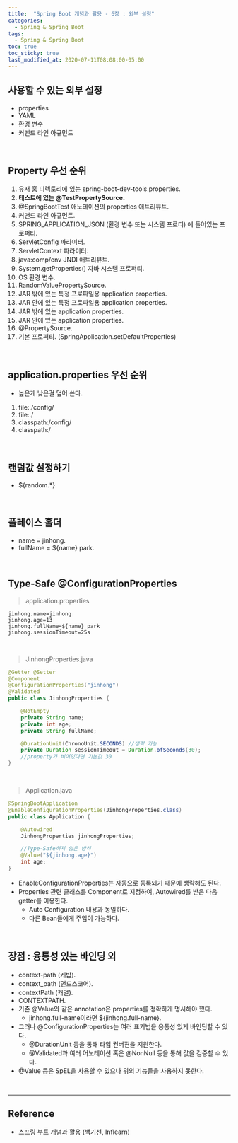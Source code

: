 ```yaml
---
title:  "Spring Boot 개념과 활용 - 6장 : 외부 설정"
categories:
  - Spring & Spring Boot
tags:
  - Spring & Spring Boot
toc: true
toc_sticky: true
last_modified_at: 2020-07-11T08:08:00-05:00
---
```


## 사용할 수 있는 외부 설정
  * properties
  * YAML
  * 환경 변수
  * 커맨드 라인 아규먼트

<br>

## Property 우선 순위

1. 유저 홈 디렉토리에 있는 spring-boot-dev-tools.properties.
2. **테스트에 있는 @TestPropertySource.**
3. @SpringBootTest 애노테이션의 properties 애트리뷰트.
4. 커맨드 라인 아규먼트.
5. SPRING_APPLICATION_JSON (환경 변수 또는 시스템 프로티) 에 들어있는 프로퍼티.
6. ServletConfig 파라미터.
7. ServletContext 파라미터.
8. java:comp/env JNDI 애트리뷰트.
9. System.getProperties() 자바 시스템 프로퍼티.
10. OS 환경 변수.
11. RandomValuePropertySource.
12. JAR 밖에 있는 특정 프로파일용 application properties.
13. JAR 안에 있는 특정 프로파일용 application properties.
14. JAR 밖에 있는 application properties.
15. JAR 안에 있는 application properties.
16. @PropertySource.
17. 기본 프로퍼티. (SpringApplication.setDefaultProperties)

<br>

## application.properties 우선 순위

* 높은게 낮은걸 덮어 쓴다.

1. file:./config/
2. file:./
3. classpath:/config/
4. classpath:/

<br>

## 랜덤값 설정하기

* ${random.\*}

<br>

## 플레이스 홀더

* name = jinhong.
* fullName = ${name} park.

<br>

## Type-Safe @ConfigurationProperties

> application.properties

```properties
jinhong.name=jinhong
jinhong.age=13
jinhong.fullName=${name} park
jinhong.sessionTimeout=25s
```

<br>

> JinhongProperties.java

```java
@Getter @Setter
@Component
@ConfigurationProperties("jinhong")
@Validated
public class JinhongProperties {

    @NotEmpty
    private String name;
    private int age;
    private String fullName;

    @DurationUnit(ChronoUnit.SECONDS) //생략 가능
    private Duration sessionTimeout = Duration.ofSeconds(30);
    //property가 비어있다면 기본값 30
}
```

<br>

> Application.java

```java
@SpringBootApplication
@EnableConfigurationProperties(JinhongProperties.class)
public class Application {

    @Autowired
    JinhongProperties jinhongProperties;

    //Type-Safe하지 않은 방식
    @Value("${jinhong.age}")
    int age;
}
```

* EnableConfigurationProperties는 자동으로 등록되기 때문에 생략해도 된다.
* Properties 관련 클래스를 Component로 지정하여, Autowired를 받은 다음 getter를 이용한다.
  * Auto Configuration 내용과 동일하다.
  * 다른 Bean들에게 주입이 가능하다.

<br>

## 장점 : 융통성 있는 바인딩 외

* context-path (케밥).
* context_path (언드스코어).
* contextPath (캐멀).
* CONTEXTPATH.
* 기존 @Value와 같은 annotation은 properties를 정확하게 명시해야 했다.
  * jinhong.full-name이라면 ${jinhong.full-name}.
* 그러나 @ConfigurationProperties는 여러 표기법을 융통성 있게 바인딩할 수 있다.
  * @DurationUnit 등을 통해 타입 컨버젼을 지원한다.
  * @Validated과 여러 어노테이션 혹은 @NonNull 등을 통해 값을 검증할 수 있다.
* @Value 등은 SpEL을 사용할 수 있으나 위의 기능들을 사용하지 못한다.

<br>

---

## Reference

* 스프링 부트 개념과 활용 (백기선, Inflearn)
